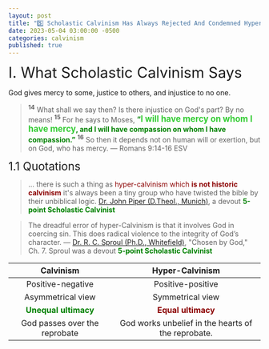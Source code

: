 ```yaml
---
layout: post
title: "5️⃣ Scholastic Calvinism Has Always Rejected And Condemned Hyper-Calvinism (Anti-Calvinism)"
date: 2023-05-04 03:00:00 -0500
categories: calvinism
published: true
---
```


<span style="font-size:2.1em">I. What Scholastic Calvinism Says</span>

God gives mercy to some, justice to others, and injustice to no one.

> <sup style="font-weight:bold;">14</sup> What shall we say then? Is there injustice on God's part? By no means! <sup style="font-weight:bold;">15</sup> For he says to Moses, <span style="font-weight:bold;color:green">“<span style="font-size:1.2em;color:#33cc33">I will have mercy on whom I have mercy</span>, and I will have compassion on whom I have compassion.”</span> <sup style="font-weight:bold;">16</sup> So then it depends not on human will or exertion, but on God, who has mercy. &mdash; Romans 9:14-16 ESV

<span style="font-size:1.6em">1.1 Quotations</span>

> ... there is such a thing as <span style="color:darkred;">hyper-calvinism which <span style="font-weight:bold;">is not historic calvinism</span></span> it's always been a tiny group who have twisted the bible by their unbiblical logic. [Dr. John Piper (D.Theol., Munich)](https://youtu.be/tK_YIDMQuJc?t=215), a devout <span style="font-weight:bold;color:green;">5-point Scholastic Calvinist</span>

> The dreadful error of hyper-Calvinism is that it involves God in coercing sin. This does radical violence to the integrity of God’s character. &mdash; [Dr. R. C. Sproul (Ph.D., Whitefield)](https://youtu.be/-HMb9YjRq8Q), "Chosen by God," Ch. 7. Sproul was a devout <span style="font-weight:bold;color:green;">5-point Scholastic Calvinist</span>

|Calvinism|Hyper-Calvinism|
|:-:|:-:|
|Positive-negative|Positive-positive|
|Asymmetrical view|Symmetrical view|
|<span style="font-weight:bold;color:green;">Unequal ultimacy</span>|<span style="font-weight:bold;color:darkred;">Equal ultimacy</span>|
|God passes over the reprobate|God works unbelief in the hearts of the reprobate.|

<script>
    var refTagger = {
        settings: {
            bibleVersion: 'ESV'
        }
    }; 

    (function(d, t) {
        var n=d.querySelector('[nonce]');
        refTagger.settings.nonce = n && (n.nonce||n.getAttribute('nonce'));
        var g = d.createElement(t), s = d.getElementsByTagName(t)[0];
        g.src = 'https://api.reftagger.com/v2/RefTagger.js';
        g.nonce = refTagger.settings.nonce;
        s.parentNode.insertBefore(g, s);
    }(document, 'script'));
</script>